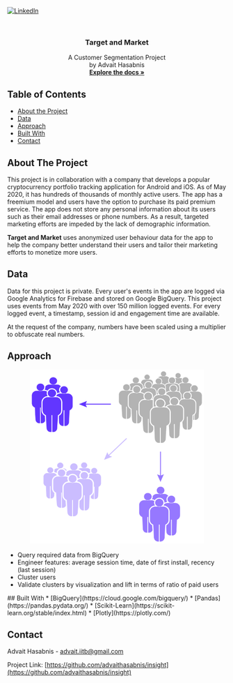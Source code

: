 [![LinkedIn][linkedin-shield]](https://www.linkedin.com/in/advaithasabnis/)

<br />
<p align="center">
  <h3 align="center">Target and Market</h3>

  <p align="center">
    A Customer Segmentation Project
    <br />
    by Advait Hasabnis
    <br />
    <a href="https://github.com/advaithasabnis/"><strong>Explore the docs »</strong></a>
</p>



<!-- TABLE OF CONTENTS -->
## Table of Contents

* [About the Project](#about-the-project)
* [Data](#data)
* [Approach](#approach)
* [Built With](#built-with)
* [Contact](#contact)

<!-- CONTENTS -->
## About The Project

This project is in collaboration with a company that develops a popular cryptocurrency portfolio tracking application for Android and iOS. As of May 2020, it has hundreds of thousands of monthly active users. The app has a freemium model and users have the option to purchase its paid premium service. The app does not store any personal information about its users such as their email addresses or phone numbers. As a result, targeted marketing efforts are impeded by the lack of demographic information.

<b>Target and Market</b> uses anonymized user behaviour data for the app to help the company better understand their users and tailor their marketing efforts to monetize more users.

<!-- DATA -->
## Data

Data for this project is private. Every user's events in the app are logged via Google Analytics for Firebase and stored on Google BigQuery. This project uses events from May 2020 with over 150 million logged events. For every logged event, a timestamp, session id and engagement time are available.

At the request of the company, numbers have been scaled using a multiplier to obfuscate real numbers. 

## Approach
<p align="center">
	<img src="images/clustering_scheme.png" alt="Clustering Scheme" width="400" height="400">
</p>
<ul>
<li>Query required data from BigQuery</li>
<li>Engineer features: average session time, date of first install, recency (last session)</li>
<li>Cluster users</li>
<li>Validate clusters by visualization and lift in terms of ratio of paid users</li>
</ul>
## Built With
* [BigQuery](https://cloud.google.com/bigquery/)
* [Pandas](https://pandas.pydata.org/)
* [Scikit-Learn](https://scikit-learn.org/stable/index.html)
* [Plotly](https://plotly.com/)

<!-- CONTACT -->
## Contact

Advait Hasabnis - advait.iitb@gmail.com

Project Link: [https://github.com/advaithasabnis/insight](https://github.com/advaithasabnis/insight)

<!-- MARKDOWN LINKS & IMAGES -->
[clustering-scheme]: images/clustering_scheme.png
[linkedin-shield]: https://img.shields.io/badge/-LinkedIn-black.svg?style=flat&logo=linkedin&colorB=2867B2